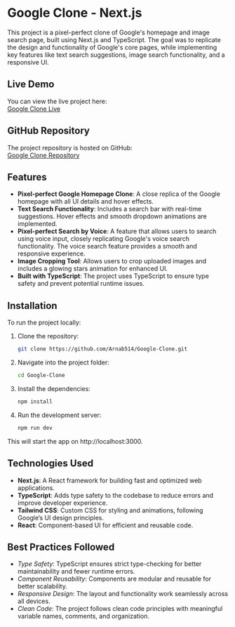 # Google Clone - Next.js

This project is a pixel-perfect clone of Google's homepage and image search page, built using Next.js and TypeScript. The goal was to replicate the design and functionality of Google's core pages, while implementing key features like text search suggestions, image search functionality, and a responsive UI.

## Live Demo
You can view the live project here:  
[Google Clone Live](#)

## GitHub Repository
The project repository is hosted on GitHub:  
[Google Clone Repository](https://github.com/Arnab514/Google-Clone)

## Features
- **Pixel-perfect Google Homepage Clone**: A close replica of the Google homepage with all UI details and hover effects.
- **Text Search Functionality**: Includes a search bar with real-time suggestions. Hover effects and smooth dropdown animations are implemented.
- **Pixel-perfect Search by Voice**: A feature that allows users to search using voice input, closely replicating Google's voice search functionality. The voice search feature provides a smooth and responsive experience.
- **Image Cropping Tool**: Allows users to crop uploaded images and includes a glowing stars animation for enhanced UI.
- **Built with TypeScript**: The project uses TypeScript to ensure type safety and prevent potential runtime issues.

## Installation
To run the project locally:

1. Clone the repository:

   ```bash
   git clone https://github.com/Arnab514/Google-Clone.git

2. Navigate into the project folder:

    ```bash
    cd Google-Clone

3. Install the dependencies:

    ```bash
    npm install

4. Run the development server:

    ```bash
    npm run dev

This will start the app on http://localhost:3000.


## Technologies Used
- **Next.js**: A React framework for building fast and optimized web applications.
- **TypeScript**: Adds type safety to the codebase to reduce errors and improve developer experience.
- **Tailwind CSS**: Custom CSS for styling and animations, following Google’s UI design principles.
- **React**: Component-based UI for efficient and reusable code.

## Best Practices Followed
- *Type Safety*: TypeScript ensures strict type-checking for better maintainability and fewer runtime errors.
- *Component Reusability*: Components are modular and reusable for better scalability.
- *Responsive Design*: The layout and functionality work seamlessly across all devices.
- *Clean Code*: The project follows clean code principles with meaningful variable names, comments, and organization.